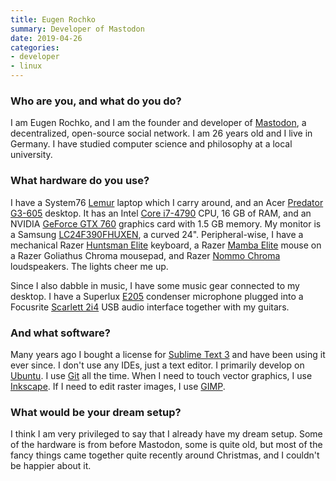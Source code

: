 ```yaml
---
title: Eugen Rochko
summary: Developer of Mastodon
date: 2019-04-26
categories:
- developer
- linux
---
```


### Who are you, and what do you do?

I am Eugen Rochko, and I am the founder and developer of [Mastodon][], a decentralized, open-source social network. I am 26 years old and I live in Germany. I have studied computer science and philosophy at a local university.

### What hardware do you use?

I have a System76 [Lemur][] laptop which I carry around, and an Acer [Predator G3-605][predator-g3-605] desktop. It has an Intel [Core i7-4790][core-i7-4790] CPU, 16 GB of RAM, and an NVIDIA [GeForce GTX 760][geforce-gtx-760] graphics card with 1.5 GB memory. My monitor is a Samsung [LC24F390FHUXEN][c24f390fhu], a curved 24". Peripheral-wise, I have a mechanical Razer [Huntsman Elite][huntsman-elite] keyboard, a Razer [Mamba Elite][mamba-elite] mouse on a Razer Goliathus Chroma mousepad, and Razer [Nommo Chroma][nommo-chroma] loudspeakers. The lights cheer me up.

Since I also dabble in music, I have some music gear connected to my desktop. I have a Superlux [E205][] condenser microphone plugged into a Focusrite [Scarlett 2i4][scarlett-2i4] USB audio interface together with my guitars.

### And what software?

Many years ago I bought a license for [Sublime Text 3][sublime-text] and have been using it ever since. I don't use any IDEs, just a text editor. I primarily develop on [Ubuntu][]. I use [Git][] all the time. When I need to touch vector graphics, I use [Inkscape][]. If I need to edit raster images, I use [GIMP][].

### What would be your dream setup?

I think I am very privileged to say that I already have my dream setup. Some of the hardware is from before Mastodon, some is quite old, but most of the fancy things came together quite recently around Christmas, and I couldn't be happier about it.

[c24f390fhu]: http://web.archive.org/web/20220814092119/https://www.samsung.com/uk/business/business-monitors/curved-lc24f390fhuxen/lc24f390fhuxen/ "A 24 inch curved monitor."
[core-i7-4790]: https://corpredirect.intel.com/Redirector/404Redirector.aspx?https://ark.intel.com/products/80806/ "A computer processor."
[e205]: https://www.thomannmusic.com/superlux_e205.htm "A condenser microphone."
[geforce-gtx-760]: http://web.archive.org/web/20230603182439/https://www.nvidia.com/en-us/geforce/graphics-cards/geforce-gtx-760/ "A graphics card."
[gimp]: https://www.gimp.org/ "An open-source image editor."
[git]: https://git-scm.com/ "A version control system."
[huntsman-elite]: https://www.razer.com/gaming-keyboards/razer-huntsman-elite "A mechanical keyboard."
[inkscape]: https://inkscape.org/ "An open-source vector graphics program."
[lemur]: https://en.wikipedia.org/wiki/System76#Laptops "A 14 inch Linux laptop."
[mamba-elite]: https://www.razer.com/pc/gaming-mice "A gaming mouse."
[mastodon]: https://mastodon.social/about "A decentralised social network."
[nommo-chroma]: http://web.archive.org/web/20230314204310/https://www.razer.com/pc/gaming-headsets-and-audio/nommo-family "PC speakers."
[predator-g3-605]: https://www.cnet.com/tech/computing/best-chromebook/ "A desktop PC tower."
[scarlett-2i4]: http://web.archive.org/web/20180808200531/http://us.focusrite.com:80/usb-audio-interfaces/scarlett-2i4 "A USB audio interface."
[sublime-text]: http://www.sublimetext.com/ "A coder's text editor."
[ubuntu]: https://ubuntu.com/ "A Unix distribution."
